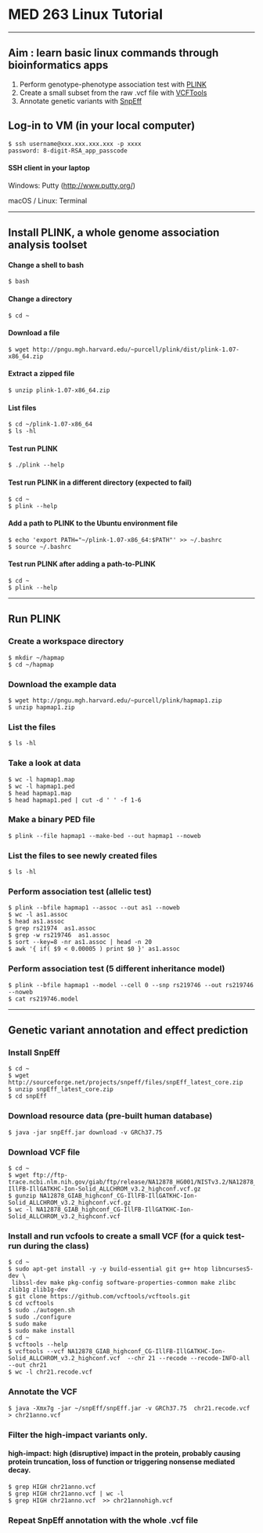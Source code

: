 
# MED 263 Linux Tutorial

---

## Aim : learn basic linux commands through bioinformatics apps
1. Perform genotype-phenotype association test with [PLINK](http://pngu.mgh.harvard.edu/~purcell/plink)
2. Create a small subset from the raw .vcf file with [VCFTools](https://vcftools.github.io) 
3. Annotate genetic variants with [SnpEff](http://snpeff.sourceforge.net)


## Log-in to VM (in your local computer)
```Shell
$ ssh username@xxx.xxx.xxx.xxx -p xxxx 
password: 8-digit-RSA_app_passcode
```
<!---
#### vCloud Automation Center (vCAC)
https://idash-hpc-vcacv.ucsd.edu/shell-ui-app/org/idash
-->

#### SSH client in your laptop
Windows: Putty (http://www.putty.org/)

macOS / Linux: Terminal


---
## Install PLINK, a whole genome association analysis toolset

#### Change a shell to bash
```Shell
$ bash 
```

#### Change a directory
```Shell
$ cd ~ 
```
#### Download a file 
```Shell
$ wget http://pngu.mgh.harvard.edu/~purcell/plink/dist/plink-1.07-x86_64.zip
```

#### Extract a zipped file
```Shell
$ unzip plink-1.07-x86_64.zip
```

#### List files
```Shell
$ cd ~/plink-1.07-x86_64
$ ls -hl
```

#### Test run PLINK 
```Shell
$ ./plink --help 
```

#### Test run PLINK in a different directory (expected to fail)
```Shell
$ cd ~
$ plink --help 
```

#### Add a path to PLINK to the Ubuntu environment file
```Shell
$ echo 'export PATH="~/plink-1.07-x86_64:$PATH"' >> ~/.bashrc 
$ source ~/.bashrc
```

#### Test run PLINK after adding a path-to-PLINK
```Shell
$ cd ~
$ plink --help 
```





---

## Run PLINK

### Create a workspace directory
```Shell
$ mkdir ~/hapmap
$ cd ~/hapmap
```

### Download the example data
```Shell
$ wget http://pngu.mgh.harvard.edu/~purcell/plink/hapmap1.zip
$ unzip hapmap1.zip
```

### List the files
```Shell
$ ls -hl
```

### Take a look at data
```Shell
$ wc -l hapmap1.map
$ wc -l hapmap1.ped
$ head hapmap1.map
$ head hapmap1.ped | cut -d ' ' -f 1-6
```

### Make a binary PED file
```Shell
$ plink --file hapmap1 --make-bed --out hapmap1 --noweb
```

### List the files to see newly created files
```Shell
$ ls -hl
```

### Perform association test (allelic test)
```Shell
$ plink --bfile hapmap1 --assoc --out as1 --noweb
$ wc -l as1.assoc
$ head as1.assoc
$ grep rs21974  as1.assoc
$ grep -w rs219746  as1.assoc
$ sort --key=8 -nr as1.assoc | head -n 20
$ awk '{ if( $9 < 0.00005 ) print $0 }' as1.assoc 
```
### Perform association test (5 different inheritance model)
```Shell
$ plink --bfile hapmap1 --model --cell 0 --snp rs219746 --out rs219746 --noweb 
$ cat rs219746.model
```


---
## Genetic variant annotation and effect prediction 

### Install SnpEff
```ShellSession
$ cd ~
$ wget http://sourceforge.net/projects/snpeff/files/snpEff_latest_core.zip
$ unzip snpEff_latest_core.zip
$ cd snpEff
```


### Download resource data (pre-built human database)
```ShellSession
$ java -jar snpEff.jar download -v GRCh37.75
```



### Download VCF file
```ShellSession
$ cd ~
$ wget ftp://ftp-trace.ncbi.nlm.nih.gov/giab/ftp/release/NA12878_HG001/NISTv3.2/NA12878_GIAB_highconf_CG-IllFB-IllGATKHC-Ion-Solid_ALLCHROM_v3.2_highconf.vcf.gz
$ gunzip NA12878_GIAB_highconf_CG-IllFB-IllGATKHC-Ion-Solid_ALLCHROM_v3.2_highconf.vcf.gz 
$ wc -l NA12878_GIAB_highconf_CG-IllFB-IllGATKHC-Ion-Solid_ALLCHROM_v3.2_highconf.vcf 
```


### Install and run vcfools to create a small VCF (for a quick test-run during the class)
```ShellSession
$ cd ~
$ sudo apt-get install -y -y build-essential git g++ htop libncurses5-dev \
 libssl-dev make pkg-config software-properties-common make zlibc zlib1g zlib1g-dev  
$ git clone https://github.com/vcftools/vcftools.git
$ cd vcftools
$ sudo ./autogen.sh
$ sudo ./configure
$ sudo make
$ sudo make install
$ cd ~
$ vcftools --help
$ vcftools --vcf NA12878_GIAB_highconf_CG-IllFB-IllGATKHC-Ion-Solid_ALLCHROM_v3.2_highconf.vcf  --chr 21 --recode --recode-INFO-all --out chr21
$ wc -l chr21.recode.vcf
```


### Annotate the VCF 
```ShellSession
$ java -Xmx7g -jar ~/snpEff/snpEff.jar -v GRCh37.75  chr21.recode.vcf > chr21anno.vcf
```

### Filter the high-impact variants only.
#### high-impact: high (disruptive) impact in the protein, probably causing protein truncation, loss of function or triggering nonsense mediated decay.  
```ShellSession
$ grep HIGH chr21anno.vcf 
$ grep HIGH chr21anno.vcf | wc -l
$ grep HIGH chr21anno.vcf  >> chr21annohigh.vcf
```

### Repeat SnpEff annotation with the whole .vcf file




